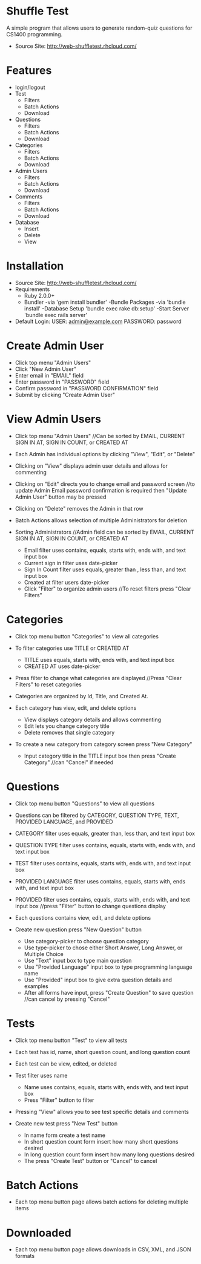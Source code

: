 Shuffle Test
===========

A simple program that allows users to generate random-quiz questions for
CS1400 programming. 

- Source Site: http://web-shuffletest.rhcloud.com/

Features
===========

- login/logout
- Test
  - Filters
  - Batch Actions
  - Download
- Questions
  - Filters
  - Batch Actions
  - Download
- Categories
  - Filters
  - Batch Actions
  - Download
- Admin Users
  - Filters
  - Batch Actions
  - Download
- Comments
  - Filters
  - Batch Actions
  - Download
- Database
  - Insert
  - Delete
  - View

Installation
=============

- Source Site: http://web-shuffletest.rhcloud.com/
- Requirements
	- Ruby 2.0.0+
	- Bundler
	    -via 'gem install bundler'
	-Bundle Packages
	    -via 'bundle install'
	-Database Setup 'bundle exec rake db:setup'
	-Start Server 'bundle exec rails server'
- Default Login: 
	USER:     admin@example.com
	PASSWORD: password

Create Admin User
=================
  - Click top menu "Admin Users"
  - Click "New Admin User"
  - Enter email in "EMAIL" field
  - Enter password in "PASSWORD" field
  - Confirm password in "PASSWORD CONFIRMATION" field
  - Submit by clicking "Create Admin User"

View Admin Users
================
  - Click top menu "Admin Users"
    //Can be sorted by EMAIL, CURRENT SIGN IN AT, SIGN IN COUNT, or CREATED AT 
  - Each Admin has individual options  by clicking "View", "Edit", or "Delete" 
  - Clicking on "View" displays admin user details and allows for commenting
  - Clicking on "Edit" directs you to change email and password screen
    //to update Admin Email password confirmation is required then "Update Admin      User" button may be pressed
  - Clicking on "Delete" removes the Admin in that row
  - Batch Actions allows selection of multiple Administrators for deletion

  - Sorting Administrators
    //Admin field can be sorted by EMAIL, CURRENT SIGN IN AT, SIGN IN COUNT, or       CREATED AT 
    - Email filter uses contains, equals, starts with, ends with, and text input      box
    - Current sign in filter uses date-picker
    - Sign In Count filter uses equals, greater than , less than, and text input      box
    - Created at filter users date-picker 
    - Click "Filter" to organize admin users
     //To reset filters press "Clear Filters" 

Categories
=============
  - Click top menu button "Categories" to view all categories
  - To filter categories use TITLE or CREATED AT
    - TITLE uses equals, starts with, ends with, and text input box
    - CREATED AT uses date-picker
  - Press filter to change what categories are displayed
   //Press "Clear Filters" to reset categories

  - Categories are organized by Id, Title, and Created At. 
  - Each category has view, edit, and delete options
    - View displays category details and allows commenting
    - Edit lets you change category title 
    - Delete removes that single category

  - To create a new category from category screen press "New Category"  
    - Input category title in the TITLE input box then press "Create Category"
     //can "Cancel" if needed

Questions
============
  - Click top menu button "Questions" to view all questions
  - Questions can be filtered by CATEGORY, QUESTION TYPE, TEXT, PROVIDED LANGUAGE,   and PROVIDED
  - CATEGORY filter uses equals, greater than, less than, and text input box
  - QUESTION TYPE filter uses contains, equals, starts with, ends with, and text    input box
  - TEST filter uses contains, equals, starts with, ends with, and text input box
  - PROVIDED LANGUAGE filter uses contains, equals, starts with, ends with, and     text input box
  - PROVIDED filter uses contains, equals, starts with, ends with, and text input   box
   //press "Filter" button to change questions display
 
  - Each questions contains view, edit, and delete options
  - Create new question press "New Question" button
    - Use category-picker to choose question category
    - Use type-picker to chose either Short Answer, Long Answer, or Multiple Choice
    - Use "Text" input box to type main question
    - Use "Provided Language" input box to type programming language name
    - Use "Provided" input box to give extra question details and examples
    - After all forms have input, press "Create Question" to save question
     //can cancel by pressing "Cancel"

Tests
===========
  - Click top menu button "Test" to view all tests
  - Each test has id, name, short question count, and long question count
  - Each test can be view, edited, or deleted
  - Test filter uses name
    - Name uses contains, equals, starts with, ends with, and text input box
    - Press "Filter" button to filter

  - Pressing "View" allows you to see test specific details and comments

  - Create new test press "New Test" button
    - In name form create a test name
    - In short question count form insert how many short questions desired
    - In long question count form insert how many long questions desired
    - The press "Create Test" button or "Cancel" to cancel
    
Batch Actions
==============
  - Each top menu button page allows batch actions for deleting multiple items 

Downloaded
==============
  - Each top menu button page allows downloads in CSV, XML, and JSON formats
